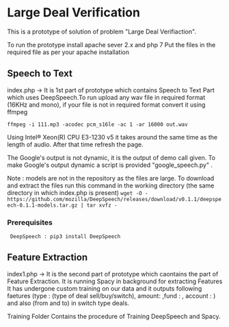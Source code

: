 # Large Deal Verification
This is a prototype of solution of problem "Large Deal Verifiaction".

To run the prototype install apache sever 2.x and php 7
Put the files in the required file as per your apache installation


## Speech to Text
index.php -> It is 1st part of prototype which contains Speech to Text Part which uses DeepSpeech.To run upload any wav file in required format (16KHz and mono), if your file is not in required format convert it using ffmpeg
```
ffmpeg -i 111.mp3 -acodec pcm_s16le -ac 1 -ar 16000 out.wav
```
Using Intel® Xeon(R) CPU E3-1230 v5 it takes around the same time as the length of audio. After that time refresh the page.

The Google's output is not dynamic, it is the output of demo call given. To make Google's output dynamic a script is provided "google_speech.py" .

Note : models are not in the repository as the files are large. To download and extract the files run this command in the working directory (the same directory in which index.php is present) ```
wget -O - https://github.com/mozilla/DeepSpeech/releases/download/v0.1.1/deepspeech-0.1.1-models.tar.gz | tar xvfz - ```

### Prerequisites 
``` DeepSpeech : pip3 install DeepSpeech```

## Feature Extraction
index1.php -> It is the second part of prototype which caontains the part of Feature Extraction. It is running Spacy in background for extracting Features It has undergone custom training on our data and it outputs following faetures (type : (type of deal sell/buy/switch), amount: ,fund : , account : ) and also (from and to) in switch type deals.


Training Folder Contains the procedure of Training DeepSpeech and Spacy.

